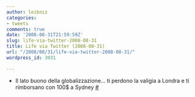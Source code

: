 ```yaml
---
author: leibniz
categories:
- tweets
comments: true
date: '2008-08-31T21:59:59Z'
slug: life-via-twitter-2008-08-31
title: Life via Twitter (2008-08-31)
url: "/2008/08/31/life-via-twitter-2008-08-31/"
wordpress_id: 3031

---
```

* Il lato buono della globalizzazione... ti perdono la valigia a Londra e ti rimborsano con 100$ a Sydney [#](https://twitter.com/leibniz/statuses/904716325)


